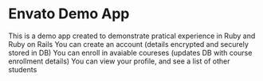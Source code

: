 # Envato Demo App

This is a demo app created to demonstrate pratical experience in Ruby and Ruby on Rails
You can create an account (details encrypted and securely stored in DB)
You can enroll in avaiable coureses (updates DB with course enrollment details)
You can view your profile, and see a list of other students
